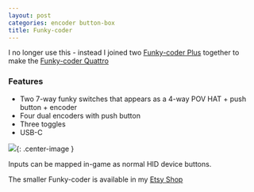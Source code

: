 ```yaml
---
layout: post
categories: encoder button-box
title: Funky-coder
---
```


I no longer use this - instead I joined two [Funky-coder Plus](funky-coder-plus) together to make the [Funky-coder Quattro](funky-coder-quattro) 

### Features

- Two 7-way funky switches that appears as a 4-way POV HAT + push button + encoder 
- Four dual encoders with push button
- Three toggles 
- USB-C

![](../assets/eb/eb1.jpg){: .center-image }

Inputs can be mapped in-game as normal HID device buttons.

The smaller Funky-coder is available in my [Etsy Shop](https://www.etsy.com/listing/1836479954/)
